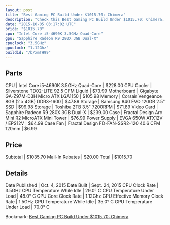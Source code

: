 ```yaml
---
layout: post
title: "Best Gaming PC Build Under $1015.70: Chimera"
description: "Check this Best Gaming PC Build Under $1015.70: Chimera. CPU: Intel Core i5-4690K 3.5GHz Quad-Core, CPU Cooler: Silverstone TD02-LITE 92.5 CFM Liquid, Motherboard: Gigabyt"
date: "2015-10-05 03:17:02 UTC"
price: "$1015.70"
cpu: "Intel Core i5-4690K 3.5GHz Quad-Core"
gpu: "Sapphire Radeon R9 280X 3GB Dual-X"
cpuclock: "3.5GHz"
gpuclock: "1.12Ghz"
buildid: "/b/xmTH99"
---
```


## Parts

CPU | Intel Core i5-4690K 3.5GHz Quad-Core | $228.00
CPU Cooler | Silverstone TD02-LITE 92.5 CFM Liquid | $73.99
Motherboard | Gigabyte GA-Z97M-D3H Micro ATX LGA1150 | $105.98
Memory | Corsair Vengeance 8GB (2 x 4GB) DDR3-1600 | $47.89
Storage | Samsung 840 EVO 120GB 2.5" SSD | $99.98
Storage | Toshiba  2TB 3.5" 7200RPM | $71.89
Video Card | Sapphire Radeon R9 280X 3GB Dual-X | $239.00
Case | Fractal Design Arc Mini R2 MicroATX Mini Tower | $76.99
Power Supply | EVGA 650W ATX12V / EPS12V | $64.99
Case Fan | Fractal Design FD-FAN-SSR2-120 40.6 CFM 120mm | $6.99

## Price

Subtotal | $1035.70
Mail-In Rebates | $20.00
Total | $1015.70

## Details

Date Published | Oct. 4, 2015
Date Built | Sept. 24, 2015
CPU Clock Rate | 3.5GHz
CPU Temperature While Idle | 29.0° C
CPU Temperature Under Load | 48.0° C
GPU Core Clock Rate | 1.12Ghz
GPU Effective Memory Clock Rate | 1.5GHz
GPU Temperature While Idle | 35.0° C
GPU Temperature Under Load | 70.0° C

Bookmark: [Best Gaming PC Build Under $1015.70: Chimera](http://pcbuilders.github.io/2015/10/05/best-gaming-pc-build-under-1015-dollars-dot-70-chimera/)
